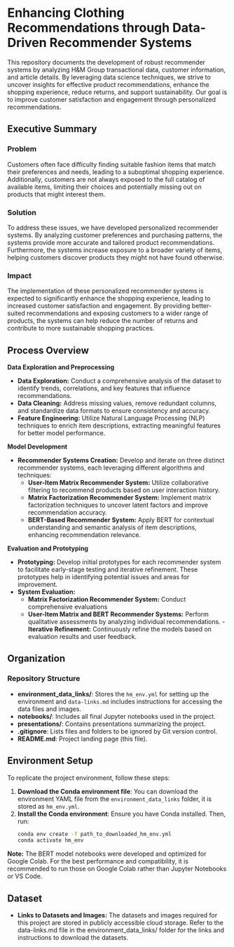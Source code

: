 # Enhancing Clothing Recommendations through Data-Driven Recommender Systems

This repository documents the development of robust recommender systems by analyzing H&M Group transactional data, customer information, and article details. By leveraging data science techniques, we strive to uncover insights for effective product recommendations, enhance the shopping experience, reduce returns, and support sustainability. Our goal is to improve customer satisfaction and engagement through personalized recommendations.

## Executive Summary

### Problem
Customers often face difficulty finding suitable fashion items that match their preferences and needs, leading to a suboptimal shopping experience. Additionally, customers are not always exposed to the full catalog of available items, limiting their choices and potentially missing out on products that might interest them.

### Solution
To address these issues, we have developed personalized recommender systems. By analyzing customer preferences and purchasing patterns, the systems provide more accurate and tailored product recommendations. Furthermore, the systems increase exposure to a broader variety of items, helping customers discover products they might not have found otherwise.

### Impact
The implementation of these personalized recommender systems is expected to significantly enhance the shopping experience, leading to increased customer satisfaction and engagement. By providing better-suited recommendations and exposing customers to a wider range of products, the systems can help reduce the number of returns and contribute to more sustainable shopping practices.

## Process Overview
**Data Exploration and Preprocessing**
- **Data Exploration:** Conduct a comprehensive analysis of the dataset to identify trends, correlations, and key features that influence recommendations.
- **Data Cleaning:** Address missing values, remove redundant columns, and standardize data formats to ensure consistency and accuracy.
- **Feature Engineering:** Utilize Natural Language Processing (NLP) techniques to enrich item descriptions, extracting meaningful features for better model performance.

**Model Development**
- **Recommender Systems Creation:** Develop and iterate on three distinct recommender systems, each leveraging different algorithms and techniques:
  - **User-Item Matrix Recommender System:** Utilize collaborative filtering to recommend products based on user interaction history.
  - **Matrix Factorization Recommender System:** Implement matrix factorization techniques to uncover latent factors and improve recommendation accuracy.
  - **BERT-Based Recommender System:** Apply BERT for contextual understanding and semantic analysis of item descriptions, enhancing recommendation relevance.

**Evaluation and Prototyping**
- **Prototyping:** Develop initial prototypes for each recommender system to facilitate early-stage testing and iterative refinement. These prototypes help in identifying potential issues and areas for improvement.
- **System Evaluation:**
    - **Matrix Factorization Recommender System:** Conduct comprehensive evaluations
    - **User-Item Matrix and BERT Recommender Systems:** Perform qualitative assessments by analyzing individual recommendations.
-**Iterative Refinement:** Continuously refine the models based on evaluation results and user feedback.

## Organization

### Repository Structure

- **environment_data_links/**: Stores the `hm_env.yml` for setting up the environment and `data-links.md` includes instructions for accessing the data files and images.
- **notebooks/**: Includes all final Jupyter notebooks used in the project.
- **presentations/**: Contains presentations summarizing the project.
- **.gitignore**: Lists files and folders to be ignored by Git version control.
- **README.md**: Project landing page (this file).

## Environment Setup

To replicate the project environment, follow these steps:

1. **Download the Conda environment file**: You can download the environment YAML file from the `environment_data_links` folder, it is stored as `hm_env.yml`.
2. **Install the Conda environment**: Ensure you have Conda installed. Then, run:
    ```bash
    conda env create -f path_to_downloaded_hm_env.yml
    conda activate hm_env
    ```
**Note:** The BERT model notebooks were developed and optimized for Google Colab. For the best performance and compatibility, it is recommended to run those on Google Colab rather than Jupyter Notebooks or VS Code.

## Dataset

- **Links to Datasets and Images:** The datasets and images required for this project are stored in publicly accessible cloud storage. Refer to the data-links.md file in the environment_data_links/ folder for the links and instructions to download the datasets.
